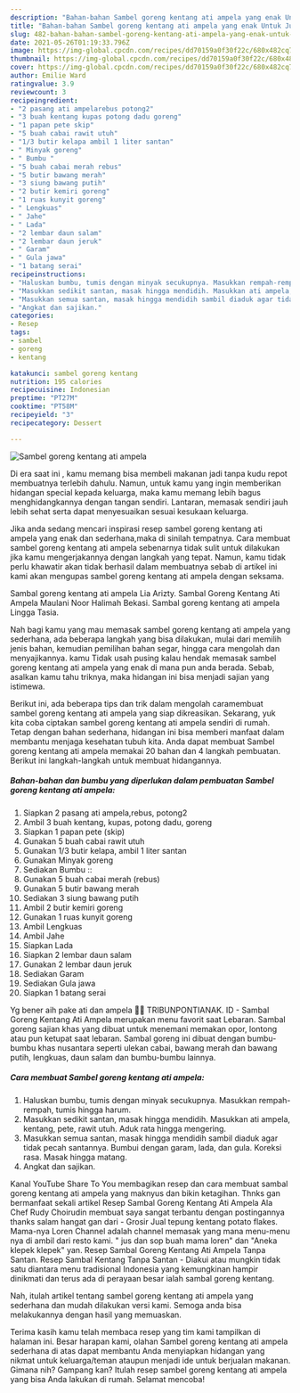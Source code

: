 ```yaml
---
description: "Bahan-bahan Sambel goreng kentang ati ampela yang enak Untuk Jualan"
title: "Bahan-bahan Sambel goreng kentang ati ampela yang enak Untuk Jualan"
slug: 482-bahan-bahan-sambel-goreng-kentang-ati-ampela-yang-enak-untuk-jualan
date: 2021-05-26T01:19:33.796Z
image: https://img-global.cpcdn.com/recipes/dd70159a0f30f22c/680x482cq70/sambel-goreng-kentang-ati-ampela-foto-resep-utama.jpg
thumbnail: https://img-global.cpcdn.com/recipes/dd70159a0f30f22c/680x482cq70/sambel-goreng-kentang-ati-ampela-foto-resep-utama.jpg
cover: https://img-global.cpcdn.com/recipes/dd70159a0f30f22c/680x482cq70/sambel-goreng-kentang-ati-ampela-foto-resep-utama.jpg
author: Emilie Ward
ratingvalue: 3.9
reviewcount: 3
recipeingredient:
- "2 pasang ati ampelarebus potong2"
- "3 buah kentang kupas potong dadu goreng"
- "1 papan pete skip"
- "5 buah cabai rawit utuh"
- "1/3 butir kelapa ambil 1 liter santan"
- " Minyak goreng"
- " Bumbu "
- "5 buah cabai merah rebus"
- "5 butir bawang merah"
- "3 siung bawang putih"
- "2 butir kemiri goreng"
- "1 ruas kunyit goreng"
- " Lengkuas"
- " Jahe"
- " Lada"
- "2 lembar daun salam"
- "2 lembar daun jeruk"
- " Garam"
- " Gula jawa"
- "1 batang serai"
recipeinstructions:
- "Haluskan bumbu, tumis dengan minyak secukupnya. Masukkan rempah-rempah, tumis hingga harum."
- "Masukkan sedikit santan, masak hingga mendidih. Masukkan ati ampela, kentang, pete, rawit utuh. Aduk rata hingga mengering."
- "Masukkan semua santan, masak hingga mendidih sambil diaduk agar tidak pecah santannya. Bumbui dengan garam, lada, dan gula. Koreksi rasa. Masak hingga matang."
- "Angkat dan sajikan."
categories:
- Resep
tags:
- sambel
- goreng
- kentang

katakunci: sambel goreng kentang 
nutrition: 195 calories
recipecuisine: Indonesian
preptime: "PT27M"
cooktime: "PT58M"
recipeyield: "3"
recipecategory: Dessert

---
```



![Sambel goreng kentang ati ampela](https://img-global.cpcdn.com/recipes/dd70159a0f30f22c/680x482cq70/sambel-goreng-kentang-ati-ampela-foto-resep-utama.jpg)

Di era  saat ini , kamu memang bisa membeli makanan jadi tanpa kudu repot membuatnya terlebih dahulu. Namun, untuk kamu yang ingin memberikan hidangan special kepada keluarga, maka kamu memang lebih bagus menghidangkannya dengan tangan sendiri. Lantaran, memasak sendiri jauh lebih sehat serta dapat menyesuaikan sesuai kesukaan keluarga.

Jika anda sedang mencari inspirasi resep sambel goreng kentang ati ampela yang enak dan sederhana,maka di sinilah tempatnya. Cara membuat sambel goreng kentang ati ampela  sebenarnya tidak sulit untuk dilakukan jika kamu mengerjakannya dengan langkah yang tepat. Namun, kamu tidak perlu khawatir akan tidak berhasil dalam membuatnya 
sebab di artikel ini kami akan mengupas sambel goreng kentang ati ampela dengan seksama.  

Sambal goreng kentang ati ampela Lia Arizty. Sambal Goreng Kentang Ati Ampela Maulani Noor Halimah Bekasi. Sambal goreng kentang ati ampela Lingga Tasia.

Nah bagi kamu yang mau memasak sambel goreng kentang ati ampela yang sederhana, ada beberapa langkah yang bisa dilakukan, mulai dari memilih jenis bahan, kemudian pemilihan bahan segar, hingga cara mengolah dan menyajikannya. kamu Tidak usah pusing kalau hendak memasak sambel goreng kentang ati ampela yang enak di mana pun anda berada. Sebab, asalkan kamu  tahu triknya, maka hidangan ini bisa menjadi sajian yang istimewa.

Berikut ini, ada beberapa tips dan trik dalam mengolah caramembuat sambel goreng kentang ati ampela yang siap dikreasikan. Sekarang, yuk kita coba ciptakan sambel goreng kentang ati ampela sendiri di rumah. Tetap dengan bahan sederhana, hidangan ini bisa memberi manfaat dalam membantu menjaga kesehatan tubuh kita. Anda dapat membuat Sambel goreng kentang ati ampela memakai 20 bahan dan 4 langkah pembuatan. Berikut ini langkah-langkah untuk membuat hidangannya.

<!--inarticleads1-->

##### Bahan-bahan dan bumbu yang diperlukan dalam pembuatan Sambel goreng kentang ati ampela:

1. Siapkan 2 pasang ati ampela,rebus, potong2
1. Ambil 3 buah kentang, kupas, potong dadu, goreng
1. Siapkan 1 papan pete (skip)
1. Gunakan 5 buah cabai rawit utuh
1. Gunakan 1/3 butir kelapa, ambil 1 liter santan
1. Gunakan  Minyak goreng
1. Sediakan  Bumbu ::
1. Gunakan 5 buah cabai merah (rebus)
1. Gunakan 5 butir bawang merah
1. Sediakan 3 siung bawang putih
1. Ambil 2 butir kemiri goreng
1. Gunakan 1 ruas kunyit goreng
1. Ambil  Lengkuas
1. Ambil  Jahe
1. Siapkan  Lada
1. Siapkan 2 lembar daun salam
1. Gunakan 2 lembar daun jeruk
1. Sediakan  Garam
1. Sediakan  Gula jawa
1. Siapkan 1 batang serai


Yg bener aih pake ati dan ampela 😬😬 TRIBUNPONTIANAK. ID - Sambal Goreng Kentang Ati Ampela merupakan menu favorit saat Lebaran. Sambal goreng sajian khas yang dibuat untuk menemani memakan opor, lontong atau pun ketupat saat lebaran. Sambal goreng ini dibuat dengan bumbu-bumbu khas nusantara seperti ulekan cabai, bawang merah dan bawang putih, lengkuas, daun salam dan bumbu-bumbu lainnya. 

<!--inarticleads2-->

##### Cara membuat Sambel goreng kentang ati ampela:

1. Haluskan bumbu, tumis dengan minyak secukupnya. Masukkan rempah-rempah, tumis hingga harum.
1. Masukkan sedikit santan, masak hingga mendidih. Masukkan ati ampela, kentang, pete, rawit utuh. Aduk rata hingga mengering.
1. Masukkan semua santan, masak hingga mendidih sambil diaduk agar tidak pecah santannya. Bumbui dengan garam, lada, dan gula. Koreksi rasa. Masak hingga matang.
1. Angkat dan sajikan.


Kanal YouTube Share To You membagikan resep dan cara membuat sambal goreng kentang ati ampela yang maknyus dan bikin ketagihan. Thnks gan bermanfaat sekali artikel Resep Sambal Goreng Kentang Ati Ampela Ala Chef Rudy Choirudin membuat saya sangat terbantu dengan postingannya thanks salam hangat gan dari - Grosir Jual tepung kentang potato flakes. Mama-nya Loren Channel adalah channel memasak yang mana menu-menu nya di ambil dari resto kami. &#34; jus dan sop buah mama loren&#34; dan &#34;Aneka klepek klepek&#34; yan. Resep Sambal Goreng Kentang Ati Ampela Tanpa Santan. Resep Sambal Kentang Tanpa Santan - Diakui atau mungkin tidak satu diantara menu tradisional Indonesia yang kemungkinan hampir dinikmati dan terus ada di perayaan besar ialah sambal goreng kentang. 

Nah, itulah artikel tentang  sambel goreng kentang ati ampela  yang sederhana dan mudah dilakukan versi kami. Semoga anda bisa melakukannya dengan hasil yang memuaskan. 

Terima kasih kamu telah membaca resep yang tim kami tampilkan di halaman ini. Besar harapan kami, olahan  Sambel goreng kentang ati ampela sederhana di atas dapat membantu Anda menyiapkan hidangan yang nikmat untuk keluarga/teman ataupun menjadi ide untuk berjualan makanan. Gimana nih? Gampang kan? Itulah resep sambel goreng kentang ati ampela yang bisa Anda lakukan di rumah. Selamat mencoba!

